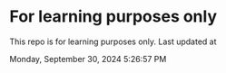 # For learning purposes only
This repo is for learning purposes only.
Last updated at

Monday, September 30, 2024 5:26:57 PM

